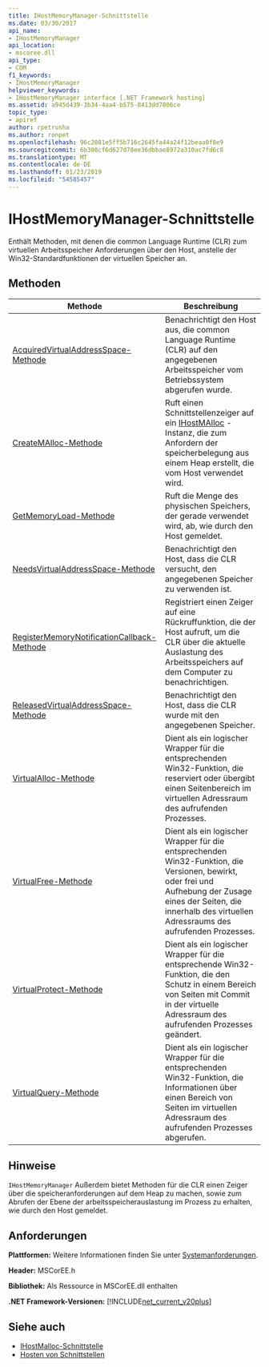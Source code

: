 ```yaml
---
title: IHostMemoryManager-Schnittstelle
ms.date: 03/30/2017
api_name:
- IHostMemoryManager
api_location:
- mscoree.dll
api_type:
- COM
f1_keywords:
- IHostMemoryManager
helpviewer_keywords:
- IHostMemoryManager interface [.NET Framework hosting]
ms.assetid: a945d439-3b34-4aa4-b575-8413dd7806ce
topic_type:
- apiref
author: rpetrusha
ms.author: ronpet
ms.openlocfilehash: 96c2081e5ff5b716c2645fa44a24f12beaa0f8e9
ms.sourcegitcommit: 6b308cf6d627d78ee36dbbae8972a310ac7fd6c8
ms.translationtype: MT
ms.contentlocale: de-DE
ms.lasthandoff: 01/23/2019
ms.locfileid: "54585457"
---
```

# <a name="ihostmemorymanager-interface"></a>IHostMemoryManager-Schnittstelle
Enthält Methoden, mit denen die common Language Runtime (CLR) zum virtuellen Arbeitsspeicher Anforderungen über den Host, anstelle der Win32-Standardfunktionen der virtuellen Speicher an.  
  
## <a name="methods"></a>Methoden  
  
|Methode|Beschreibung|  
|------------|-----------------|  
|[AcquiredVirtualAddressSpace-Methode](../../../../docs/framework/unmanaged-api/hosting/ihostmemorymanager-acquiredvirtualaddressspace-method.md)|Benachrichtigt den Host aus, die common Language Runtime (CLR) auf den angegebenen Arbeitsspeicher vom Betriebssystem abgerufen wurde.|  
|[CreateMAlloc-Methode](../../../../docs/framework/unmanaged-api/hosting/ihostmemorymanager-createmalloc-method.md)|Ruft einen Schnittstellenzeiger auf ein [IHostMAlloc](../../../../docs/framework/unmanaged-api/hosting/ihostmalloc-interface.md) -Instanz, die zum Anfordern der speicherbelegung aus einem Heap erstellt, die vom Host verwendet wird.|  
|[GetMemoryLoad-Methode](../../../../docs/framework/unmanaged-api/hosting/ihostmemorymanager-getmemoryload-method.md)|Ruft die Menge des physischen Speichers, der gerade verwendet wird, ab, wie durch den Host gemeldet.|  
|[NeedsVirtualAddressSpace-Methode](../../../../docs/framework/unmanaged-api/hosting/ihostmemorymanager-needsvirtualaddressspace-method.md)|Benachrichtigt den Host, dass die CLR versucht, den angegebenen Speicher zu verwenden ist.|  
|[RegisterMemoryNotificationCallback-Methode](../../../../docs/framework/unmanaged-api/hosting/ihostmemorymanager-registermemorynotificationcallback-method.md)|Registriert einen Zeiger auf eine Rückruffunktion, die der Host aufruft, um die CLR über die aktuelle Auslastung des Arbeitsspeichers auf dem Computer zu benachrichtigen.|  
|[ReleasedVirtualAddressSpace-Methode](../../../../docs/framework/unmanaged-api/hosting/ihostmemorymanager-releasedvirtualaddressspace-method.md)|Benachrichtigt den Host, dass die CLR wurde mit den angegebenen Speicher.|  
|[VirtualAlloc-Methode](../../../../docs/framework/unmanaged-api/hosting/ihostmemorymanager-virtualalloc-method.md)|Dient als ein logischer Wrapper für die entsprechenden Win32-Funktion, die reserviert oder übergibt einen Seitenbereich im virtuellen Adressraum des aufrufenden Prozesses.|  
|[VirtualFree-Methode](../../../../docs/framework/unmanaged-api/hosting/ihostmemorymanager-virtualfree-method.md)|Dient als ein logischer Wrapper für die entsprechenden Win32-Funktion, die Versionen, bewirkt, oder frei und Aufhebung der Zusage eines der Seiten, die innerhalb des virtuellen Adressraums des aufrufenden Prozesses.|  
|[VirtualProtect-Methode](../../../../docs/framework/unmanaged-api/hosting/ihostmemorymanager-virtualprotect-method.md)|Dient als ein logischer Wrapper für die entsprechende Win32-Funktion, die den Schutz in einem Bereich von Seiten mit Commit in der virtuelle Adressraum des aufrufenden Prozesses geändert.|  
|[VirtualQuery-Methode](../../../../docs/framework/unmanaged-api/hosting/ihostmemorymanager-virtualquery-method.md)|Dient als ein logischer Wrapper für die entsprechenden Win32-Funktion, die Informationen über einen Bereich von Seiten im virtuellen Adressraum des aufrufenden Prozesses abgerufen.|  
  
## <a name="remarks"></a>Hinweise  
 `IHostMemoryManager` Außerdem bietet Methoden für die CLR einen Zeiger über die speicheranforderungen auf dem Heap zu machen, sowie zum Abrufen der Ebene der arbeitsspeicherauslastung im Prozess zu erhalten, wie durch den Host gemeldet.  
  
## <a name="requirements"></a>Anforderungen  
 **Plattformen:** Weitere Informationen finden Sie unter [Systemanforderungen](../../../../docs/framework/get-started/system-requirements.md).  
  
 **Header:** MSCorEE.h  
  
 **Bibliothek:** Als Ressource in MSCorEE.dll enthalten  
  
 **.NET Framework-Versionen:** [!INCLUDE[net_current_v20plus](../../../../includes/net-current-v20plus-md.md)]  
  
## <a name="see-also"></a>Siehe auch
- [IHostMalloc-Schnittstelle](../../../../docs/framework/unmanaged-api/hosting/ihostmalloc-interface.md)
- [Hosten von Schnittstellen](../../../../docs/framework/unmanaged-api/hosting/hosting-interfaces.md)
